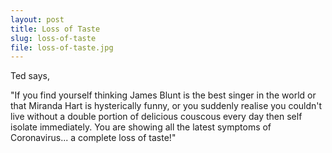 ```yaml
---
layout: post
title: Loss of Taste
slug: loss-of-taste
file: loss-of-taste.jpg
---
```


<p>Ted says, </p>

<p>&quot;If you find yourself thinking James Blunt is the best singer in the world or that Miranda Hart is hysterically funny, or you suddenly realise you couldn&#39;t live without a double portion of delicious couscous every day then self isolate immediately. You are showing all the latest symptoms of Coronavirus... a complete loss of taste!&quot;</p>